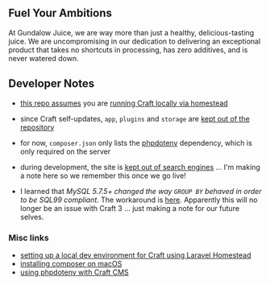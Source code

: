 ## Fuel Your Ambitions

At Gundalow Juice, we are way more than just a healthy, delicious-tasting juice. We are uncompromising in our dedication to delivering an exceptional product that takes no shortcuts in processing, has zero additives, and is never watered down.

## Developer Notes

- [this repo assumes](https://github.com/gundalowjuice/www/blob/master/craft/config/db.php#L15) you are [running Craft locally via homestead](https://medium.com/@mattcollins_6/setting-up-a-local-dev-environment-for-craft-cms-using-laravel-homestead-2724be3954a5) 

- since Craft self-updates, `app`, `plugins` and `storage` are [kept out of the repository](https://github.com/gundalowjuice/www/blob/master/.gitignore#L15)

- for now, `composer.json` only lists the [phpdotenv](https://github.com/vlucas/phpdotenv) dependency, which is only required on the server

- during development, the site is [kept out of search engines](https://github.com/gundalowjuice/www/commit/2b8157f8374702683fd6963ff912a7fd11597a2d) ... I'm making a note here so we remember this once we go live!

- I learned that _MySQL 5.7.5+ changed the way `GROUP BY` behaved in order to be SQL99 compliant._ The workaround is [here](http://craftcms.stackexchange.com/questions/12084/getting-this-sql-error-group-by-incompatible-with-sql-mode-only-full-group-by). Apparently this will no longer be an issue with Craft 3 ... just making a note for our future selves.

### Misc links

- [setting up a local dev environment for Craft using Laravel Homestead](https://medium.com/@mattcollins_6/setting-up-a-local-dev-environment-for-craft-cms-using-laravel-homestead-2724be3954a5)
- [installing composer on macOS](https://www.abeautifulsite.net/installing-composer-on-os-x)
- [using phpdotenv with Craft CMS](https://mattstauffer.co/blog/environment-specific-configuration-for-craftcms-using-phpdotenv)
